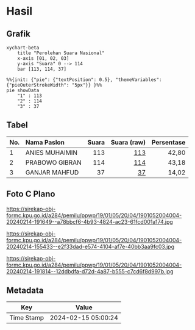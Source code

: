 # Hasil

## Grafik

```mermaid
xychart-beta
    title "Perolehan Suara Nasional"
    x-axis [01, 02, 03]
    y-axis "Suara" 0 --> 114
    bar [113, 114, 37]
```

```mermaid
%%{init: {"pie": {"textPosition": 0.5}, "themeVariables": {"pieOuterStrokeWidth": "5px"}} }%%
pie showData
    "1" : 113
    "2" : 114
    "3" : 37
```

## Tabel

| No. | Nama Paslon    | Suara | Suara (raw) | Persentase |
|:--- |:-------------- | -----:| -----------:| ----------:|
| 1   | ANIES MUHAIMIN | 113   | [113][p-1]  | 42,80      |
| 2   | PRABOWO GIBRAN | 114   | [114][p-2]  | 43,18      |
| 3   | GANJAR MAHFUD  | 37    | [37][p-3]   | 14,02      |


[p-1]: https://github.com/gigit-pemilu/pemilu-2024/blob/main/pilpres/hitung-suara/sub/19-kepulauan-bangka-belitung/sub/01-bangka/sub/05-pemali/sub/2004-sempan/sub/004-tps/sub/paslon-1.txt
[p-2]: https://github.com/gigit-pemilu/pemilu-2024/blob/main/pilpres/hitung-suara/sub/19-kepulauan-bangka-belitung/sub/01-bangka/sub/05-pemali/sub/2004-sempan/sub/004-tps/sub/paslon-2.txt
[p-3]: https://github.com/gigit-pemilu/pemilu-2024/blob/main/pilpres/hitung-suara/sub/19-kepulauan-bangka-belitung/sub/01-bangka/sub/05-pemali/sub/2004-sempan/sub/004-tps/sub/paslon-3.txt

## Foto C Plano

https://sirekap-obj-formc.kpu.go.id/a284/pemilu/ppwp/19/01/05/20/04/1901052004004-20240214-191649--a78bbcf6-4b93-4824-ac23-61fcd001a174.jpg

https://sirekap-obj-formc.kpu.go.id/a284/pemilu/ppwp/19/01/05/20/04/1901052004004-20240214-155433--e2f33dad-e574-4104-af7e-40bb3aa9fc03.jpg

https://sirekap-obj-formc.kpu.go.id/a284/pemilu/ppwp/19/01/05/20/04/1901052004004-20240214-191814--12ddbdfa-d72d-4a87-b555-c7cd6f8d997b.jpg


## Metadata

| Key        | Value               |
| ---------- | ------------------- |
| Time Stamp | 2024-02-15 05:00:24 |



